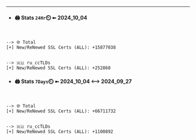 

---
- #### 🖨️ **Stats** `24Hr`⏲️ ➼ 2024_10_04
```console


--> 🌐 Total
[+] New/ReNewed SSL Certs (ALL): +15877038


--> 🇷🇺 ru_ccTLDs
[+] New/ReNewed SSL Certs (ALL): +252868

```

- #### 🖨️ **Stats** `7Days`⏲️ ➼ 2024_10_04 <--> 2024_09_27
```console


--> 🌐 Total
[+] New/ReNewed SSL Certs (ALL): +66711732


--> 🇷🇺 ru_ccTLDs
[+] New/ReNewed SSL Certs (ALL): +1100892

```

